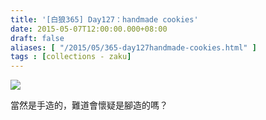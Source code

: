 ```yaml
---
title: '[白狼365] Day127：handmade cookies'
date: 2015-05-07T12:00:00.000+08:00
draft: false
aliases: [ "/2015/05/365-day127handmade-cookies.html" ]
tags : [collections - zaku]
---
```


![](/images/zaku127.jpg)

當然是手造的，難道會懷疑是腳造的嗎？

